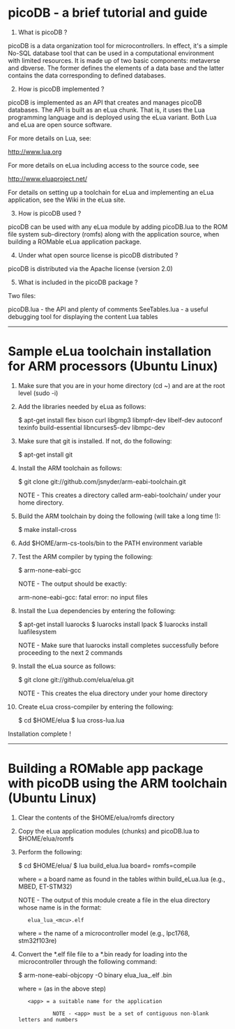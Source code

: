 
picoDB - a brief tutorial and guide
===================================

1. What is picoDB ?

picoDB is a data organization tool for microcontrollers. In effect, it's a simple No-SQL database
tool that can be used in a computational environment with limited resources. It is made up of two
basic components: metaverse and dbverse. The former defines the elements of a data base and the latter
contains the data corresponding to defined databases.

2. How is picoDB implemented ?

picoDB is implemented as an API that creates and manages picoDB databases. The API is built as
an eLua chunk. That is, it uses the Lua programming language and is deployed using the eLua variant.
Both Lua and eLua are open source software. 

For more details on Lua, see:

http://www.lua.org

For more details on eLua including access to the source code, see

http://www.eluaproject.net/

For details on setting up a toolchain for eLua and implementing an eLua application, see the Wiki
in the eLua site.

3. How is picoDB used ?

picoDB can be used with any eLua module by adding picoDB.lua to the ROM file system sub-directory
(romfs) along with the application source, when building a ROMable eLua application package.

4. Under what open source license is picoDB distributed ?

picoDB is distributed via the Apache license (version 2.0)

5. What is included in the picoDB package ?

Two files: 

picoDB.lua - the API and plenty of comments
SeeTables.lua - a useful debugging tool for displaying the content Lua tables
_____________________________________________________________________________________________

Sample eLua toolchain installation for ARM processors (Ubuntu Linux) 
====================================================================

1. Make sure that you are in your home directory (cd ~) and are at the root level (sudo -i)

2. Add the libraries needed by eLua as follows:

   $ apt-get install flex bison curl libgmp3 libmpfr-dev libelf-dev autoconf texinfo build-essential libncurses5-dev libmpc-dev

3. Make sure that git is installed. If not, do the following:

   $ apt-get install git

4. Install the ARM toolchain as follows:

   $ git clone git://github.com/jsnyder/arm-eabi-toolchain.git

   NOTE - This creates a directory called arm-eabi-toolchain/ under your home directory. 

5. Build the ARM toolchain by doing the following (will take a long time !):

   $ make install-cross

6. Add $HOME/arm-cs-tools/bin to the PATH environment variable

7. Test the ARM compiler by typing the following:

   $ arm-none-eabi-gcc

   NOTE - The output should be exactly:

   arm-none-eabi-gcc: fatal error: no input files

8. Install the Lua dependencies by entering the following:

   $ apt-get install luarocks
   $ luarocks install lpack
   $ luarocks install luafilesystem

   NOTE - Make sure that luarocks install completes successfully before proceeding to
          the next 2 commands

7. Install the eLua source as follows:

   $ git clone git://github.com/elua/elua.git

   NOTE - This creates the elua directory under your home directory

8. Create eLua cross-compiler by entering the following:

   $ cd $HOME/elua
   $ lua cross-lua.lua

Installation complete !
_____________________________________________________________________________________________

Building a ROMable app package with picoDB using the ARM toolchain (Ubuntu Linux)
=================================================================================

1. Clear the contents of the $HOME/elua/romfs directory

2. Copy the eLua application modules (chunks) and picoDB.lua to $HOME/elua/romfs

3. Perform the following:

   $ cd $HOME/elua/
   $ lua build_elua.lua board=<board> romfs=compile

   where  <board> = a board name as found in the tables within build_eLua.lua
                    (e.g., MBED, ET-STM32)

   NOTE - The output of this module create a file in the elua directory 
          whose name is in the format:

          elua_lua_<mcu>.elf

    where  <mcu> = the name of a microcontroller model (e.g., lpc1768, stm32f103re)

4. Convert the *.elf file file to a *.bin ready for loading into the microcontroller
   through the following command:

   $ arm-none-eabi-objcopy -O binary elua_lua_<mcu>.elf <app>.bin

   where  <mcu> = (as in the above step)

          <app> = a suitable name for the application

                  NOTE - <app> must be a set of contiguous non-blank letters and numbers

          



